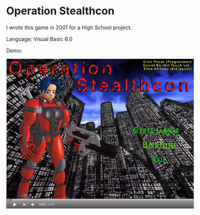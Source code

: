 # Operation Stealthcon

I wrote this game in 2001 for a High School project.

Language: Visual Basic 6.0

Demo:

[![Operation Stealthcon Demo](video.png)](https://www.youtube.com/watch?v=M5oHffmxBBU)